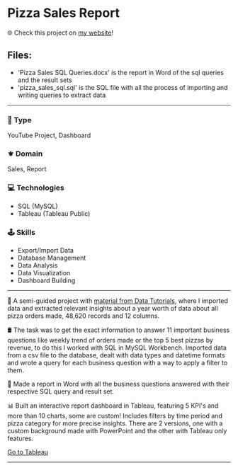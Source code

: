 # Pizza Sales Report

🌐 Check this project on [my website](https://aadsm2355.wixsite.com/andryadsm/pizza-sales-report)!

## Files:
- 'Pizza Sales SQL Queries.docx' is the report in Word of the sql queries and the result sets
- 'pizza_sales_sql.sql' is the SQL file with all the process of importing and writing queries to extract data

---

### 📌 Type
YouTube Project, Dashboard

### ⚜️ Domain
Sales, Report

### 💻 Technologies
- SQL (MySQL)
- Tableau (Tableau Public)

### 🕹️ Skills
- Export/Import Data
- Database Management
- Data Analysis
- Data Visualization
- Dashboard Building

---

🍕 A semi-guided project with [material from Data Tutorials](https://topmate.io/data_tutorials), where I imported data and extracted relevant insights about a year worth of data about all pizza orders made, 48,620 records and 12 columns.

🛢️ The task was to get the exact information to answer 11 important business questions like weekly trend of orders made or the top 5 best pizzas by revenue, to do this I worked with SQL in MySQL Workbench. Imported data from a csv file to the database, dealt with data types and datetime formats and wrote a query for each business question with a way to apply a filter to them.

📑 Made a report in Word with all the business questions answered with their respective SQL query and result set.

📊 Built an interactive report dashboard in Tableau, featuring 5 KPI's and more than 10 charts, some are custom! Includes filters by time period and pizza category for more precise insights. There are 2 versions, one with a custom background made with PowerPoint and the other with Tableau only features.

[Go to Tableau](https://public.tableau.com/app/profile/andry38a/viz/PizzaSales_17081043916550/Home)

---
